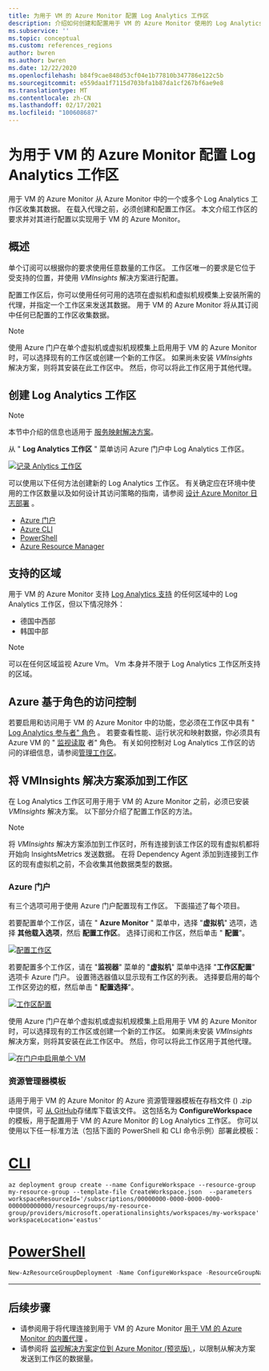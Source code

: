 ```yaml
---
title: 为用于 VM 的 Azure Monitor 配置 Log Analytics 工作区
description: 介绍如何创建和配置用于 VM 的 Azure Monitor 使用的 Log Analytics 工作区。
ms.subservice: ''
ms.topic: conceptual
ms.custom: references_regions
author: bwren
ms.author: bwren
ms.date: 12/22/2020
ms.openlocfilehash: b84f9cae848d53cf04e1b77810b347786e122c5b
ms.sourcegitcommit: e559daa1f7115d703bfa1b87da1cf267bf6ae9e8
ms.translationtype: MT
ms.contentlocale: zh-CN
ms.lasthandoff: 02/17/2021
ms.locfileid: "100608687"
---
```

# <a name="configure-log-analytics-workspace-for-azure-monitor-for-vms"></a>为用于 VM 的 Azure Monitor 配置 Log Analytics 工作区
用于 VM 的 Azure Monitor 从 Azure Monitor 中的一个或多个 Log Analytics 工作区收集其数据。 在载入代理之前，必须创建和配置工作区。 本文介绍工作区的要求并对其进行配置以实现用于 VM 的 Azure Monitor。

## <a name="overview"></a>概述
单个订阅可以根据你的要求使用任意数量的工作区。 工作区唯一的要求是它位于受支持的位置，并使用 *VMInsights* 解决方案进行配置。

配置工作区后，你可以使用任何可用的选项在虚拟机和虚拟机规模集上安装所需的代理，并指定一个工作区来发送其数据。 用于 VM 的 Azure Monitor 将从其订阅中任何已配置的工作区收集数据。

> [!NOTE]
> 使用 Azure 门户在单个虚拟机或虚拟机规模集上启用用于 VM 的 Azure Monitor 时，可以选择现有的工作区或创建一个新的工作区。 如果尚未安装 *VMInsights* 解决方案，则将其安装在此工作区中。 然后，你可以将此工作区用于其他代理。


## <a name="create-log-analytics-workspace"></a>创建 Log Analytics 工作区

>[!NOTE]
>本节中介绍的信息也适用于 [服务映射解决方案](service-map.md)。 

从 " **Log Analytics 工作区** " 菜单访问 Azure 门户中 Log Analytics 工作区。

[![记录 Anlytics 工作区](media/vminsights-configure-workspace/log-analytics-workspaces.png)](media/vminsights-configure-workspace/log-analytics-workspaces.png#lightbox)

可以使用以下任何方法创建新的 Log Analytics 工作区。 有关确定应在环境中使用的工作区数量以及如何设计其访问策略的指南，请参阅 [设计 Azure Monitor 日志部署](../platform/design-logs-deployment.md) 。


* [Azure 门户](../../azure-monitor/learn/quick-create-workspace.md)
* [Azure CLI](../../azure-monitor/learn/quick-create-workspace-cli.md)
* [PowerShell](../platform/powershell-workspace-configuration.md)
* [Azure Resource Manager](../samples/resource-manager-workspace.md)

## <a name="supported-regions"></a>支持的区域
用于 VM 的 Azure Monitor 支持 [Log Analytics 支持](https://azure.microsoft.com/global-infrastructure/services/?products=monitor&regions=all) 的任何区域中的 Log Analytics 工作区，但以下情况除外：

- 德国中西部
- 韩国中部

>[!NOTE]
>可以在任何区域监视 Azure Vm。 Vm 本身并不限于 Log Analytics 工作区所支持的区域。

## <a name="azure-role-based-access-control"></a>Azure 基于角色的访问控制
若要启用和访问用于 VM 的 Azure Monitor 中的功能，您必须在工作区中具有 " [Log Analytics 参与者" 角色](../platform/manage-access.md#manage-access-using-azure-permissions) 。 若要查看性能、运行状况和映射数据，你必须具有 Azure VM 的 " [监视读取](../platform/roles-permissions-security.md#built-in-monitoring-roles) 者" 角色。 有关如何控制对 Log Analytics 工作区的访问的详细信息，请参阅[管理工作区](../platform/manage-access.md)。

## <a name="add-vminsights-solution-to-workspace"></a>将 VMInsights 解决方案添加到工作区
在 Log Analytics 工作区可用于用于 VM 的 Azure Monitor 之前，必须已安装 *VMInsights* 解决方案。 以下部分介绍了配置工作区的方法。

> [!NOTE]
> 将 *VMInsights* 解决方案添加到工作区时，所有连接到该工作区的现有虚拟机都将开始向 InsightsMetrics 发送数据。 在将 Dependency Agent 添加到连接到工作区的现有虚拟机之前，不会收集其他数据类型的数据。

### <a name="azure-portal"></a>Azure 门户
有三个选项可用于使用 Azure 门户配置现有工作区。 下面描述了每个项目。

若要配置单个工作区，请在 " **Azure Monitor** " 菜单中，选择 "**虚拟机**" 选项，选择 **其他载入选项**，然后 **配置工作区**。 选择订阅和工作区，然后单击 " **配置**"。

[![配置工作区](../vm/media/vminsights-enable-policy/configure-workspace.png)](../vm/media/vminsights-enable-policy/configure-workspace.png#lightbox)

若要配置多个工作区，请在 "**监视器**" 菜单的 "**虚拟机**" 菜单中选择 "**工作区配置**" 选项卡 Azure 门户。 设置筛选器值以显示现有工作区的列表。 选择要启用的每个工作区旁边的框，然后单击 " **配置选择**"。

[![工作区配置](../vm/media/vminsights-enable-policy/workspace-configuration.png)](../vm/media/vminsights-enable-policy/workspace-configuration.png#lightbox)


使用 Azure 门户在单个虚拟机或虚拟机规模集上启用用于 VM 的 Azure Monitor 时，可以选择现有的工作区或创建一个新的工作区。 如果尚未安装 *VMInsights* 解决方案，则将其安装在此工作区中。 然后，你可以将此工作区用于其他代理。

[![在门户中启用单个 VM](../vm/media/vminsights-enable-portal/enable-vminsights-vm-portal.png)](../vm/media/vminsights-enable-portal/enable-vminsights-vm-portal.png#lightbox)


### <a name="resource-manager-template"></a>资源管理器模板
适用于用于 VM 的 Azure Monitor 的 Azure 资源管理器模板在存档文件 () .zip 中提供，可 [从 GitHub](https://aka.ms/VmInsightsARMTemplates)存储库下载该文件。 这包括名为 **ConfigureWorkspace** 的模板，用于配置用于 VM 的 Azure Monitor 的 Log Analytics 工作区。 你可以使用以下任一标准方法（包括下面的 PowerShell 和 CLI 命令示例）部署此模板： 

# <a name="cli"></a>[CLI](#tab/CLI)

```azurecli
az deployment group create --name ConfigureWorkspace --resource-group my-resource-group --template-file CreateWorkspace.json  --parameters workspaceResourceId='/subscriptions/00000000-0000-0000-0000-000000000000/resourcegroups/my-resource-group/providers/microsoft.operationalinsights/workspaces/my-workspace' workspaceLocation='eastus'

```

# <a name="powershell"></a>[PowerShell](#tab/PowerShell)

```powershell
New-AzResourceGroupDeployment -Name ConfigureWorkspace -ResourceGroupName my-resource-group -TemplateFile ConfigureWorkspace.json -workspaceResourceId /subscriptions/00000000-0000-0000-0000-000000000000/resourcegroups/my-resource-group/providers/microsoft.operationalinsights/workspaces/my-workspace -location eastus
```

---



## <a name="next-steps"></a>后续步骤
- 请参阅用于将代理连接到用于 VM 的 Azure Monitor [用于 VM 的 Azure Monitor 的内置代理](vminsights-enable-overview.md) 。
- 请参阅将 [监视解决方案定位到 Azure Monitor (预览版) ](../insights/solution-targeting.md) ，以限制从解决方案发送到工作区的数据量。
